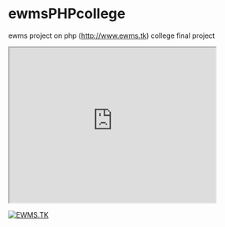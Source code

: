 # ewmsPHPcollege
ewms project on php (http://www.ewms.tk) college final project

<iframe width="420" height="315"
src="https://www.youtube.com/watch?v=J3L9g82us1g">
</iframe>

[![EWMS.TK](https://i.imgur.com/qJcdwIz.png)](https://www.youtube.com/watch?v=J3L9g82us1g)

